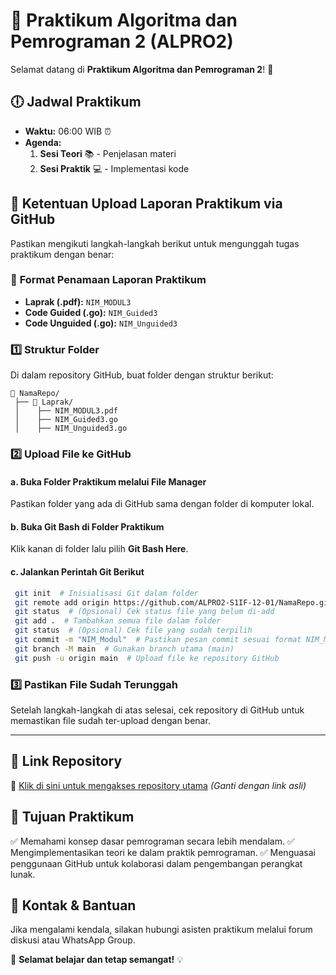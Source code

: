 # 🚀 Praktikum Algoritma dan Pemrograman 2 (ALPRO2)

Selamat datang di **Praktikum Algoritma dan Pemrograman 2**! 🎉

## 🕕 Jadwal Praktikum
- **Waktu:** 06:00 WIB ⏰
- **Agenda:**
  1. **Sesi Teori** 📚 - Penjelasan materi
  2. **Sesi Praktik** 💻 - Implementasi kode

## 📌 Ketentuan Upload Laporan Praktikum via GitHub
Pastikan mengikuti langkah-langkah berikut untuk mengunggah tugas praktikum dengan benar:

### 📝 **Format Penamaan Laporan Praktikum**
- **Laprak (.pdf):** `NIM_MODUL3`
- **Code Guided (.go):** `NIM_Guided3`
- **Code Unguided (.go):** `NIM_Unguided3`

### 1️⃣ **Struktur Folder**
Di dalam repository GitHub, buat folder dengan struktur berikut:
```
📂 NamaRepo/
 ├── 📂 Laprak/
 │    ├── NIM_MODUL3.pdf
 │    ├── NIM_Guided3.go
 │    ├── NIM_Unguided3.go
```

### 2️⃣ **Upload File ke GitHub**
#### **a. Buka Folder Praktikum melalui File Manager**
Pastikan folder yang ada di GitHub sama dengan folder di komputer lokal.

#### **b. Buka Git Bash di Folder Praktikum**
Klik kanan di folder lalu pilih **Git Bash Here**.

#### **c. Jalankan Perintah Git Berikut**
```bash
 git init  # Inisialisasi Git dalam folder
 git remote add origin https://github.com/ALPRO2-S1IF-12-01/NamaRepo.git  # Hubungkan ke repo GitHub
 git status  # (Opsional) Cek status file yang belum di-add
 git add .  # Tambahkan semua file dalam folder
 git status  # (Opsional) Cek file yang sudah terpilih
 git commit -m "NIM_Modul"  # Pastikan pesan commit sesuai format NIM_Modul
 git branch -M main  # Gunakan branch utama (main)
 git push -u origin main  # Upload file ke repository GitHub
```

### 3️⃣ **Pastikan File Sudah Terunggah**
Setelah langkah-langkah di atas selesai, cek repository di GitHub untuk memastikan file sudah ter-upload dengan benar.

---

## 🔗 Link Repository
🔗 [Klik di sini untuk mengakses repository utama](#) _(Ganti dengan link asli)_

## 🎯 Tujuan Praktikum
✅ Memahami konsep dasar pemrograman secara lebih mendalam.
✅ Mengimplementasikan teori ke dalam praktik pemrograman.
✅ Menguasai penggunaan GitHub untuk kolaborasi dalam pengembangan perangkat lunak.

## 📢 Kontak & Bantuan
Jika mengalami kendala, silakan hubungi asisten praktikum melalui forum diskusi atau WhatsApp Group.

🚀 **Selamat belajar dan tetap semangat!** 💡
